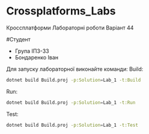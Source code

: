 # Crossplatforms_Labs
Кроссплатформи Лабораторні роботи
Варіант 44

#Студент 
- Група ІПЗ-33
- Бондаренко Іван

Для запуску лабораторної виконайте команди:
Build:
```bash
dotnet build Build.proj -p:Solution=Lab_1 -t:Build
```

Run:
```bash
dotnet build Build.proj -p:Solution=Lab_1 -t:Run
```

Test:
```bash
dotnet build Build.proj -p:Solution=Lab_1 -t:Test
```
